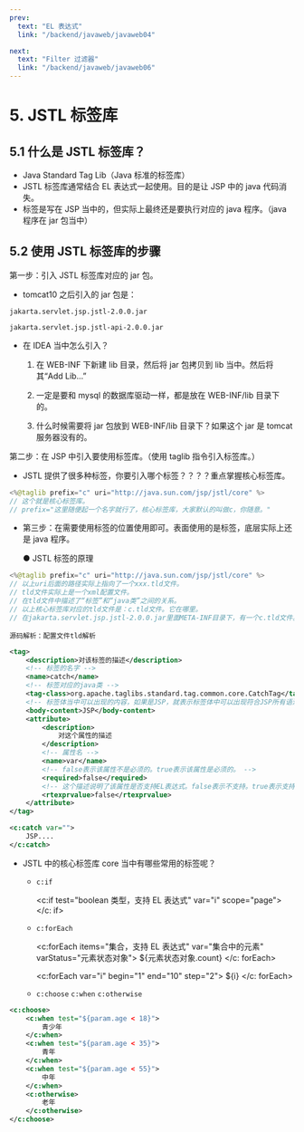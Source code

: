 ```yaml
---
prev:
  text: "EL 表达式"
  link: "/backend/javaweb/javaweb04"

next:
  text: "Filter 过滤器"
  link: "/backend/javaweb/javaweb06"
---
```


# 5. JSTL 标签库

## 5.1 什么是 JSTL 标签库？

- Java Standard Tag Lib（Java 标准的标签库）
- JSTL 标签库通常结合 EL 表达式一起使用。目的是让 JSP 中的 java 代码消失。
- 标签是写在 JSP 当中的，但实际上最终还是要执行对应的 java 程序。（java 程序在 jar 包当中）

## 5.2 使用 JSTL 标签库的步骤

第一步：引入 JSTL 标签库对应的 jar 包。

- tomcat10 之后引入的 jar 包是：

`jakarta.servlet.jsp.jstl-2.0.0.jar`

`jakarta.servlet.jsp.jstl-api-2.0.0.jar`

- 在 IDEA 当中怎么引入？

  1. 在 WEB-INF 下新建 lib 目录，然后将 jar 包拷贝到 lib 当中。然后将其“Add Lib...”

  2. 一定是要和 mysql 的数据库驱动一样，都是放在 WEB-INF/lib 目录下的。

  3. 什么时候需要将 jar 包放到 WEB-INF/lib 目录下？如果这个 jar 是 tomcat 服务器没有的。

第二步：在 JSP 中引入要使用标签库。（使用 taglib 指令引入标签库。）

- JSTL 提供了很多种标签，你要引入哪个标签？？？？重点掌握核心标签库。

```Java
<%@taglib prefix="c" uri="http://java.sun.com/jsp/jstl/core" %>
// 这个就是核心标签库。
// prefix="这里随便起一个名字就行了，核心标签库，大家默认的叫做c，你随意。"
```

- 第三步：在需要使用标签的位置使用即可。表面使用的是标签，底层实际上还是 java 程序。

  ● JSTL 标签的原理

```Java
<%@taglib prefix="c" uri="http://java.sun.com/jsp/jstl/core" %>
// 以上uri后面的路径实际上指向了一个xxx.tld文件。
// tld文件实际上是一个xml配置文件。
// 在tld文件中描述了“标签”和“java类”之间的关系。
// 以上核心标签库对应的tld文件是：c.tld文件。它在哪里。
// 在jakarta.servlet.jsp.jstl-2.0.0.jar里面META-INF目录下，有一个c.tld文件。
```

    源码解析：配置文件tld解析

```xml
<tag>
    <description>对该标签的描述</description>
    <!-- 标签的名字 -->
    <name>catch</name>
    <!-- 标签对应的java类 -->
    <tag-class>org.apache.taglibs.standard.tag.common.core.CatchTag</tag-class>
    <!-- 标签体当中可以出现的内容，如果是JSP，就表示标签体中可以出现符合JSP所有语法的代码。例如EL表达式。 -->
    <body-content>JSP</body-content>
    <attribute>
        <description>
        	对这个属性的描述
        </description>
        <!-- 属性名 -->
        <name>var</name>
        <!-- false表示该属性不是必须的。true表示该属性是必须的。 -->
        <required>false</required>
        <!-- 这个描述说明了该属性是否支持EL表达式。false表示不支持。true表示支持EL表达式。 -->
        <rtexprvalue>false</rtexprvalue>
    </attribute>
</tag>

<c:catch var="">
	JSP....
</c:catch>
```

- JSTL 中的核心标签库 core 当中有哪些常用的标签呢？

  - `c:if`
  
    <c:if test="boolean 类型，支持 EL 表达式" var="i" scope="page"></c: if>

  - `c:forEach`

    <c:forEach items="集合，支持 EL 表达式" var="集合中的元素" varStatus="元素状态对象"> ${元素状态对象.count} </c: forEach>

    <c:forEach var="i" begin="1" end="10" step="2"> ${i} </c: forEach>

  - `c:choose` `c:when` `c:otherwise`

```xml
<c:choose>
    <c:when test="${param.age < 18}">
        青少年
    </c:when>
    <c:when test="${param.age < 35}">
        青年
    </c:when>
    <c:when test="${param.age < 55}">
        中年
    </c:when>
    <c:otherwise>
        老年
    </c:otherwise>
</c:choose>
```

<a-back-top />

<reading-progress-bar/>